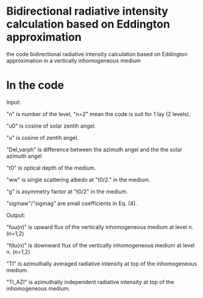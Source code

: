 # Bidirectional radiative intensity calculation based on Eddington approximation
the code bidirectional radiative intensity calculation based on Eddington approximation in a vertically inhomogeneous medium

# In the code

Input:

"n" is number of the level, "n=2" mean the code is suit for 1 lay (2 levels).

"u0" is cosine of solar zentih angel.

"u" is cosine of zentih angel.

"Del_varph" is difference between the azimuth angel and the the solar azimuth angel

"t0" is optical depth of the medium.

"ww" is single scattering albedo at "t0/2." in the medium.

"g" is asymmetry factor at "t0/2" in the medium.

"sigmaw"/"sigmag" are small coefficients in Eq. (4).

Output:

"fuu(n)" is upward flux of the vertically inhomogeneous medium at level n. (n=1,2)

"fdu(n)" is downward flux of the vertically inhomogeneous medium at level n. (n=1,2)

"TI" is azimuthally averaged radiative intensity at top of the inhomogeneous medium.

"TI_AZI" is azimuthally independent radiative intensity at top of the inhomogeneous medium.
